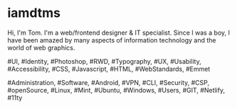 # iamdtms

Hi, I'm Tom. I'm a web/frontend designer & IT specialist. Since I was a boy, I have been amazed by many aspects of information technology and the world of web graphics.

#UI, #Identity, #Photoshop, #RWD, #Typography, #UX, #Usability, #Accessibility, #CSS, #Javascript, #HTML, #WebStandards, #Emmet

#Administration, #Software, #Android, #VPN, #CLI, #Security, #CSP, #openSource, #Linux, #Mint, #Ubuntu, #Windows, #Users, #GIT, #Netlify, #11ty
